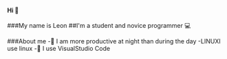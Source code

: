 #### Hi 👋
###My name is Leon
##I'm a student and novice programmer 💻

###About me
-🌚 I am more productive at night than during the day
-LINUXI use linux
-📄 I use VisualStudio Code

<!--
**leonhff/leonhff** is a ✨ _special_ ✨ repository because its `README.md` (this file) appears on your GitHub profile.

Here are some ideas to get you started:

- 🔭 I’m currently working on ...
- 🌱 I’m currently learning ...
- 👯 I’m looking to collaborate on ...
- 🤔 I’m looking for help with ...
- 💬 Ask me about ...
- 📫 How to reach me: ...
- 😄 Pronouns: ...
- ⚡ Fun fact: ...
-->
